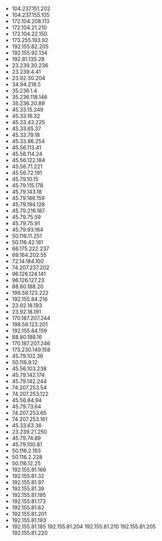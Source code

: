 * 104.237.151.202
* 104.237.155.105
* 172.104.208.113
* 172.104.21.210
* 172.104.22.150
* 173.255.193.92
* 192.155.82.205
* 192.155.92.134
* 192.81.135.28
* 23.239.30.236
* 23.239.4.41
* 23.92.30.204
* 34.94.218.5
* 35.236.1.4
* 35.236.118.146
* 35.236.20.89
* 45.33.15.249
* 45.33.16.32
* 45.33.43.225
* 45.33.65.37
* 45.33.79.18
* 45.33.86.254
* 45.56.113.41
* 45.56.114.24
* 45.56.122.184
* 45.56.71.221
* 45.56.72.191
* 45.79.10.15
* 45.79.115.178
* 45.79.143.18
* 45.79.186.159
* 45.79.194.128
* 45.79.216.187
* 45.79.75.59
* 45.79.75.91
* 45.79.93.164
* 50.116.11.251
* 50.116.42.181
* 66.175.222.237
* 69.164.202.55
* 72.14.184.100
* 74.207.237.202
* 96.126.124.141
* 96.126.127.23
* 88.80.188.20
* 198.58.123.222
* 192.155.84.216
* 23.92.18.193
* 23.92.18.191
* 170.187.207.244
* 198.58.123.201
* 192.155.84.159
* 88.80.188.16
* 170.187.207.246
* 173.230.149.158
* 45.79.102.36
* 50.116.9.12
* 45.56.103.238
* 45.79.142.174
* 45.79.142.244
* 74.207.253.54
* 74.207.253.122
* 45.56.84.94
* 45.79.73.64
* 74.207.253.65
* 74.207.253.161
* 45.33.63.36
* 23.239.21.250
* 45.79.74.89
* 45.79.100.81
* 50.116.2.193
* 50.116.2.228
* 50.116.12.25
* 192.155.81.166
* 192.155.81.32
* 192.155.81.97
* 192.155.81.39
* 192.155.81.195
* 192.155.81.173
* 192.155.81.62
* 192.155.81.201
* 192.155.81.193
* 192.155.81.185
192.155.81.204
192.155.81.210
192.155.81.205
192.155.81.220